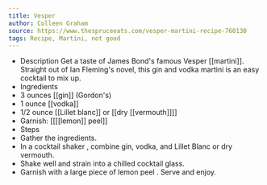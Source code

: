 ```yaml
---
title: Vesper
author: Colleen Graham
source: https://www.thespruceeats.com/vesper-martini-recipe-760130
tags: Recipe, Martini, not good
---
```


- Description
  Get a taste of James Bond's famous Vesper [[martini]]. Straight out of Ian Fleming's novel, this gin and vodka martini is an easy cocktail to mix up.
- Ingredients
- 3 ounces [[gin]] (Gordon's)
- 1 ounce [[vodka]]
- 1/2 ounce [[Lillet blanc]] or [[dry [[vermouth]]]]
- Garnish: [[[[lemon]] peel]]
- Steps
- Gather the ingredients.
- In a cocktail shaker , combine gin, vodka, and Lillet Blanc or dry vermouth.
- Shake well and strain into a chilled cocktail glass.
- Garnish with a large piece of lemon peel . Serve and enjoy.
